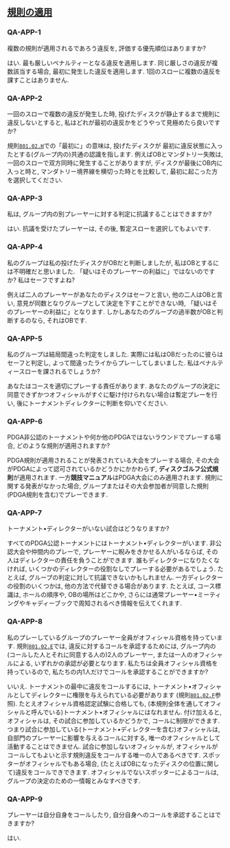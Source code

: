 ## [規則の適用](801)

### QA-APP-1
複数の規則が適用されるであろう違反を,
評価する優先順位はありますか?

はい.
最も厳しいペナルティーとなる違反を適用します.
同じ厳しさの違反が複数該当する場合,
最初に発生した違反を適用します.
1回のスローに複数の違反を課すことはありません.

### QA-APP-2
一回のスローで複数の違反が発生した時,
投げたディスクが静止するまで規則に違反しないとすると,
私はどれが最初の違反かをどうやって見極めたら良いですか?

規則[`801.02.H`](80102)での「最初に」の意味は,
投げたディスクが
最初に違反状態に入ったとする(グループ内の)共通の認識を指します.
例えばOBとマンダトリー失敗は,
一回のスローで双方同時に発生することがありますが,
ディスクが最後にOB内に入っと時と,
マンダトリー境界線を横切った時とを比較して,
最初に起こった方を選択してください.

### QA-APP-3
私は,
グループ内の別プレーヤーに対する判定に抗議することはできますか?

はい.
抗議を受けたプレーヤーは,
その後,
暫定スローを選択してもよいです.

### QA-APP-4
私のグループは私の投げたディスクがOBだと判断しましたが,
私はOBとするには不明確だと思いました.
「疑いはそのプレーヤーの利益に」ではないのですか?
私はセーフですよね?

例えば二人のプレーヤーがあなたのディスクはセーフと言い,
他の二人はOBと言い,
意見が同数となりグループとして決定を下すことができない時,
「疑いはそのプレーヤーの利益に」となります.
しかしあなたのグループの過半数がOBと判断するのなら,
それはOBです.

### QA-APP-5
私のグループは結局間違った判定をしました.
実際には私はOBだったのに彼らはセーフと判定し,
よって間違ったライからプレーしてしまいました.
私はペナルティースローを課されるでしょうか?

あなたはコースを適切にプレーする責任があります.
あなたのグループの決定に同意できずかつオフィシャルがすぐに駆け付けられない場合は暫定プレーを行い, 
後にトーナメントディレクターに判断を仰いでください.

### QA-APP-6
PDGA非公認のトーナメントや何か他のPDGAではないラウンドでプレーする場合,
どのような規則が適用されますか?

PDGA規則が適用されることが発表されている大会をプレーする場合,
その大会がPDGAによって認可されているかどうかにかかわらず,
**ディスクゴルフ公式規則**が適用されます.
一方**競技マニュアル**はPDGA大会にのみ適用されます.
規則に関する発表がなかった場合,
グループまたはその大会参加者が同意した規則(PDGA規則を含む)でプレーできます.

### QA-APP-7
トーナメント•ディレクターがいない試合はどうなりますか?

すべてのPDGA公認トーナメントにはトーナメント•ディレクターがいます.
非公認大会や仲間内のプレーで,
プレーヤーに睨みをきかせる人がいるならば,
その人はディレクターの責任を負うことができます.
誰もディレクターになりたくなければ,
いくつかのディレクターの役割なしでプレーする必要があるでしょう.
たとえば,
グループの判定に対して抗議できないかもしれません.
一方ディレクターの役割のいくつかは,
他の方法で代替できる場合があります.
たとえば,
コース標識は,
ホールの順序や,
OBの場所はどこかや,
さらには通常プレーヤー•ミーティングやキャディーブックで周知されるべき情報を伝えてくれます.

### QA-APP-8
私のプレーしているグループのプレーヤー全員がオフィシャル資格を持っています.
規則[`801.02.E`](80102)では,
違反に対するコールを承認するためには,
グループ内の(コールした人とそれに同意する人の)2人のプレーヤー,
または一人のオフィシャルによる,
いずれかの承認が必要となります.
私たちは全員オフィシャル資格を持っているので,
私たちの内1人だけでコールを承認することができますか?

いいえ.
トーナメントの最中に違反をコールするには,
トーナメント•オフィシャルとしてディレクターに権限を与えられている必要があります
(規則[`801.02.F`](80102)参照).
たとえオフィシャル資格認定試験に合格しても,
(本規則全体を通してオフィシャルと呼んでいる)トーナメント•オフィシャルにはなれません.
付け加えると,
オフィシャルは,
その試合に参加しているかどうかで,
コールに制限ができます.
つまり試合に参加している(トーナメント•ディレクターを含む)オフィシャルは,
自部門のプレーヤーに影響を与えるコールに対する,
唯一のオフィシャルとして活動することはできません.
試合に参加しないオフィシャルが,
オフィシャルがコールしてもよいと示す規則違反をコールする唯一の人であるべきです.
スポッターがオフィシャルでもある場合,
(たとえばOBになったディスクの位置に関して)違反をコールできできます.
オフィシャルでないスポッターによるコールは,
グループの決定のための一情報とみなすべきです.

### QA-APP-9
プレーヤーは自分自身をコールしたり,
自分自身へのコールを承認することはできますか?

はい.
